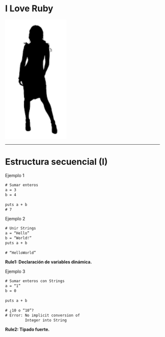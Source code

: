 

# I Love Ruby

![](./images/silueta-mujer.png)

---

# Estructura secuencial (I)

Ejemplo 1
```
# Sumar enteros
a = 3
b = 4

puts a + b
# 7
```

Ejemplo 2
```
# Unir Strings
a = “Hello”
b = “World!”
puts a + b

# “HelloWorld”
```

**Rule1: Declaración de variables dinámica.**

Ejemplo 3
```
# Sumar enteros con Strings
a = “1”
b = 0

puts a + b

# ¿10 o “10”?
# Error: No implicit conversion of
         Integer into String
```

**Rule2: Tipado fuerte.**
